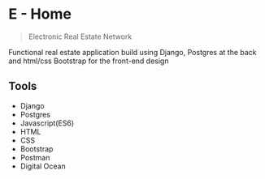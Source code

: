 # E - Home

> Electronic Real Estate Network

Functional real estate application build using Django, Postgres at the back and html/css Bootstrap for the front-end design

## Tools

- Django
- Postgres
- Javascript(ES6)
- HTML
- CSS
- Bootstrap
- Postman
- Digital Ocean